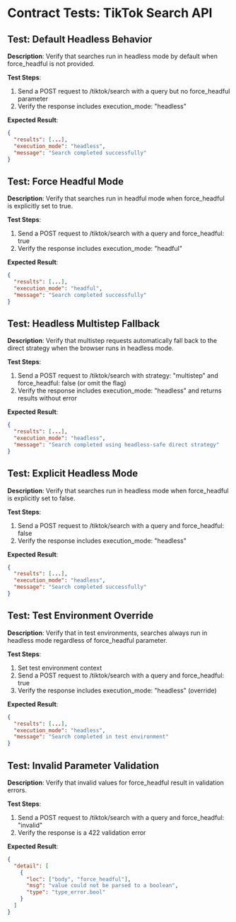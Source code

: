 # Contract Tests: TikTok Search API

## Test: Default Headless Behavior
**Description**: Verify that searches run in headless mode by default when force_headful is not provided.

**Test Steps**:
1. Send a POST request to /tiktok/search with a query but no force_headful parameter
2. Verify the response includes execution_mode: "headless"

**Expected Result**: 
```json
{
  "results": [...],
  "execution_mode": "headless",
  "message": "Search completed successfully"
}
```

## Test: Force Headful Mode
**Description**: Verify that searches run in headful mode when force_headful is explicitly set to true.

**Test Steps**:
1. Send a POST request to /tiktok/search with a query and force_headful: true
2. Verify the response includes execution_mode: "headful"

**Expected Result**:
```json
{
  "results": [...],
  "execution_mode": "headful",
  "message": "Search completed successfully"
}
```

## Test: Headless Multistep Fallback
**Description**: Verify that multistep requests automatically fall back to the direct strategy when the browser runs in headless mode.

**Test Steps**:
1. Send a POST request to /tiktok/search with strategy: "multistep" and force_headful: false (or omit the flag)
2. Verify the response includes execution_mode: "headless" and returns results without error

**Expected Result**:
```json
{
  "results": [...],
  "execution_mode": "headless",
  "message": "Search completed using headless-safe direct strategy"
}
```

## Test: Explicit Headless Mode
**Description**: Verify that searches run in headless mode when force_headful is explicitly set to false.

**Test Steps**:
1. Send a POST request to /tiktok/search with a query and force_headful: false
2. Verify the response includes execution_mode: "headless"

**Expected Result**: 
```json
{
  "results": [...],
  "execution_mode": "headless",
  "message": "Search completed successfully"
}
```

## Test: Test Environment Override
**Description**: Verify that in test environments, searches always run in headless mode regardless of force_headful parameter.

**Test Steps**:
1. Set test environment context
2. Send a POST request to /tiktok/search with a query and force_headful: true
3. Verify the response includes execution_mode: "headless" (override)

**Expected Result**: 
```json
{
  "results": [...],
  "execution_mode": "headless",
  "message": "Search completed in test environment"
}
```

## Test: Invalid Parameter Validation
**Description**: Verify that invalid values for force_headful result in validation errors.

**Test Steps**:
1. Send a POST request to /tiktok/search with a query and force_headful: "invalid"
2. Verify the response is a 422 validation error

**Expected Result**: 
```json
{
  "detail": [
    {
      "loc": ["body", "force_headful"],
      "msg": "value could not be parsed to a boolean",
      "type": "type_error.bool"
    }
  ]
}
```